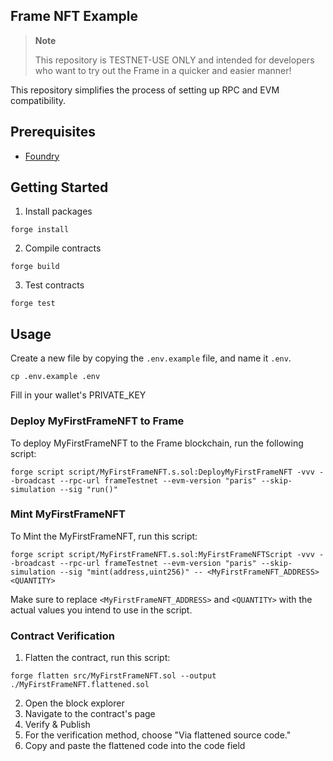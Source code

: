 ## Frame NFT Example

> **Note**
>
> This repository is TESTNET-USE ONLY and intended for developers who want to try out the Frame in a quicker and easier manner!

This repository simplifies the process of setting up RPC and EVM compatibility.

## Prerequisites

- [Foundry](https://book.getfoundry.sh/getting-started/installation)

## Getting Started

1. Install packages

```
forge install
```

2. Compile contracts

```
forge build
```

3. Test contracts

```
forge test
```

## Usage

Create a new file by copying the `.env.example` file, and name it `.env`. 
```
cp .env.example .env
```
Fill in your wallet's PRIVATE_KEY

### Deploy MyFirstFrameNFT to Frame 

To deploy MyFirstFrameNFT to the Frame blockchain, run the following script:

```shell
forge script script/MyFirstFrameNFT.s.sol:DeployMyFirstFrameNFT -vvv --broadcast --rpc-url frameTestnet --evm-version "paris" --skip-simulation --sig "run()"
```

### Mint MyFirstFrameNFT 

To Mint the MyFirstFrameNFT, run this script:

```shell
forge script script/MyFirstFrameNFT.s.sol:MyFirstFrameNFTScript -vvv --broadcast --rpc-url frameTestnet --evm-version "paris" --skip-simulation --sig "mint(address,uint256)" -- <MyFirstFrameNFT_ADDRESS> <QUANTITY>
```

Make sure to replace `<MyFirstFrameNFT_ADDRESS>` and `<QUANTITY>` with the actual values you intend to use in the script.

### Contract Verification

1. Flatten the contract, run this script:

```shell
forge flatten src/MyFirstFrameNFT.sol --output ./MyFirstFrameNFT.flattened.sol

```

2. Open the block explorer 
3. Navigate to the contract's page
4. Verify & Publish 
5. For the verification method, choose "Via flattened source code."
6. Copy and paste the flattened code into the code field
